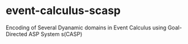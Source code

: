 # event-calculus-scasp
Encoding of Several Dyanamic domains in Event Calculus using Goal-Directed ASP System s(CASP)
